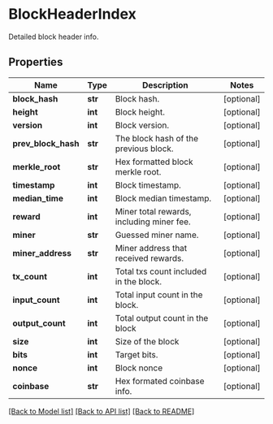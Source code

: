 # BlockHeaderIndex

Detailed block header info.
## Properties
Name | Type | Description | Notes
------------ | ------------- | ------------- | -------------
**block_hash** | **str** | Block hash. | [optional] 
**height** | **int** | Block height. | [optional] 
**version** | **int** | Block version. | [optional] 
**prev_block_hash** | **str** | The block hash of the previous block. | [optional] 
**merkle_root** | **str** | Hex formatted block merkle root. | [optional] 
**timestamp** | **int** | Block timestamp. | [optional] 
**median_time** | **int** | Block median timestamp. | [optional] 
**reward** | **int** | Miner total rewards, including miner fee. | [optional] 
**miner** | **str** | Guessed miner name. | [optional] 
**miner_address** | **str** | Miner address that received rewards. | [optional] 
**tx_count** | **int** | Total txs count included in the block. | [optional] 
**input_count** | **int** | Total input count in the block. | [optional] 
**output_count** | **int** | Total output count in the block | [optional] 
**size** | **int** | Size of the block | [optional] 
**bits** | **int** | Target bits. | [optional] 
**nonce** | **int** | Block nonce | [optional] 
**coinbase** | **str** | Hex formated coinbase info. | [optional] 

[[Back to Model list]](../README.md#documentation-for-models) [[Back to API list]](../README.md#documentation-for-api-endpoints) [[Back to README]](../README.md)


